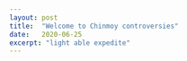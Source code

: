 ```yaml
---
layout: post
title:  "Welcome to Chinmoy controversies"
date:   2020-06-25
excerpt: "light able expedite"
---
```

